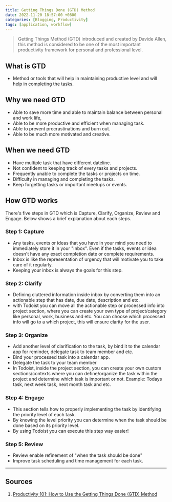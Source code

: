 ```yaml
---
title: Getting Things Done (GTD) Method
date: 2022-11-20 18:57:00 +0800
categories: [Blogging, Productivity]
tags: [application, workflow]
---
```


> Getting Things Method (GTD) introduced and created by Davide Allen, this method is considered to be one of the most important productivity framework for personal and professional level.

## What is GTD

- Method or tools that will help in maintaining productive level and will help in completing the tasks.

## Why we need GTD

- Able to save more time and able to maintain balance between personal and work life,
- Able to be more productive and efficient when managing task.
- Able to prevent procrastinations and burn out.
- Able to be much more motivated and creative.

## When we need GTD

- Have multiple task that have different dateline.
- Not confident to keeping track of every tasks and projects.
- Frequently unable to complete the tasks or projects on time.
- Difficulty in managing and completing the tasks.
- Keep forgetting tasks or important meetups or events.

## How GTD works

There's five steps in GTD which is Capture, Clarify, Organize, Review and Engage. Below shows a brief explanation about each steps.

### Step 1: Capture

- Any tasks, events or ideas that you have in your mind you need to immediately store it in your "Inbox". Even if the tasks, events or idea doesn't have any exact completion date or complete requirements.
- Inbox is like the representation of urgency that will motivate you to take care of it regularly.
- Keeping your inbox is always the goals for this step.

### Step 2: Clarify

- Defining cluttered information inside inbox by converting them into an actionable step that has date, due date, description and etc.
- with Todoist you can move all the actionable step or processed info into project section, where you can create your own type of project/category like personal, work, business and etc. You can choose which processed info will go to a which project, this will ensure clarity for the user.

### Step 3: Organize

- Add another level of clarification to the task, by bind it to the calendar app for reminder, delegate task to team member and etc.
- Bind your processed task into a calendar app.
- Delegate the task to your team member
- In Todoist, inside the project section, you can create your own custom sections/contexts where you can define/organize the task within the project and determine which task is important or not. Example: Todays task, next week task, next month task and etc.

### Step 4: Engage

- This section tells how to properly implementing the task by identifying the priority level of each task.
- By knowing the level priority you can determine when the task should be done based on its priority level.
- By using Todoist you can execute this step way easier!

### Step 5: Review

- Review enable refinement of "when the task should be done"
- Improve task scheduling and time management for each task.

---

## Sources

1. [Productivity 101: How to Use the Getting Things Done (GTD) Method](https://www.makeuseof.com/productivity-101-use-getting-things-done-method/)
